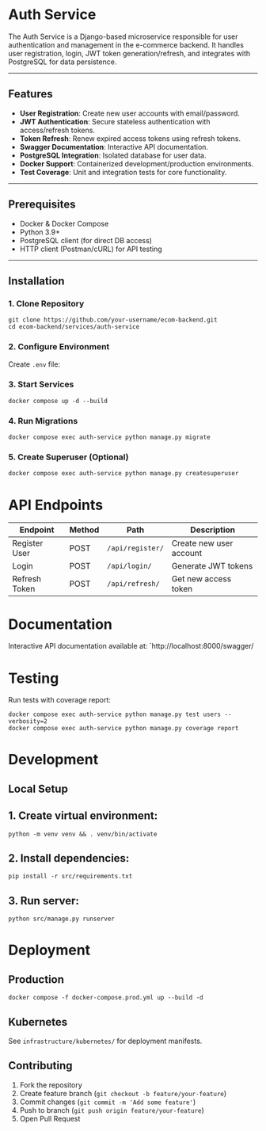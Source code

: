 # Auth Service

The Auth Service is a Django-based microservice responsible for user authentication and management in the e-commerce backend. It handles user registration, login, JWT token generation/refresh, and integrates with PostgreSQL for data persistence.

---

## Features
- **User Registration**: Create new user accounts with email/password.
- **JWT Authentication**: Secure stateless authentication with access/refresh tokens.
- **Token Refresh**: Renew expired access tokens using refresh tokens.
- **Swagger Documentation**: Interactive API documentation.
- **PostgreSQL Integration**: Isolated database for user data.
- **Docker Support**: Containerized development/production environments.
- **Test Coverage**: Unit and integration tests for core functionality.

---

## Prerequisites
- Docker & Docker Compose
- Python 3.9+
- PostgreSQL client (for direct DB access)
- HTTP client (Postman/cURL) for API testing

---

## Installation

### 1. Clone Repository
```
git clone https://github.com/your-username/ecom-backend.git
cd ecom-backend/services/auth-service
```

### 2. Configure Environment
Create `.env` file:

### 3. Start Services
`docker compose up -d --build`

### 4. Run Migrations
`docker compose exec auth-service python manage.py migrate`

### 5. Create Superuser (Optional)
`docker compose exec auth-service python manage.py createsuperuser`

# API Endpoints

|Endpoint      | Method   | Path            | Description             |
---------------|----------|-----------------|-------------------------|
|Register User | POST     | `/api/register/`| Create new user account |
|Login         | POST     | `/api/login/`   | Generate JWT tokens     |
|Refresh Token | POST     | `/api/refresh/` | Get new access token    |

# Documentation

Interactive API documentation available at:
`http://localhost:8000/swagger/

# Testing

Run tests with coverage report:
```
docker compose exec auth-service python manage.py test users --verbosity=2
docker compose exec auth-service python manage.py coverage report
```

# Development

## Local Setup

## 1. **Create virtual environment**:
`python -m venv venv && . venv/bin/activate`

## 2. **Install dependencies**:
`pip install -r src/requirements.txt`

## 3. **Run server**:
`python src/manage.py runserver`

# Deployment

## Production
`docker compose -f docker-compose.prod.yml up --build -d`

## Kubernetes
See `infrastructure/kubernetes/` for deployment manifests.

## Contributing
1. Fork the repository
2. Create feature branch (`git checkout -b feature/your-feature`)
3. Commit changes (`git commit -m 'Add some feature'`)
4. Push to branch (`git push origin feature/your-feature`)
5. Open Pull Request
